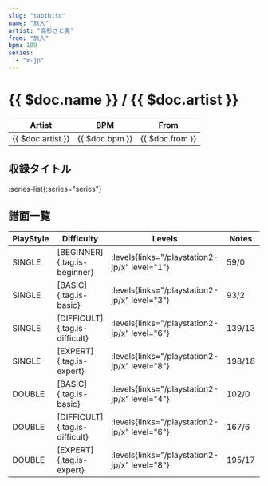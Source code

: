 ```yaml
---
slug: "tabibito"
name: "旅人"
artist: "高杉さと美"
from: "旅人"
bpm: 109
series:
  - "x-jp"
---
```


# {{ $doc.name }} / {{ $doc.artist }}

|Artist|BPM|From|
|------|---|----|
|{{ $doc.artist }}|{{ $doc.bpm }}|{{ $doc.from }}|

## 収録タイトル

:series-list{:series="series"}

## 譜面一覧

|PlayStyle|Difficulty|Levels|Notes|Movie|
|---------|----------|------|-----|-----|
|SINGLE|[BEGINNER]{.tag.is-beginner}| :levels{links="/playstation2-jp/x" level="1"}|59/0||
|SINGLE|[BASIC]{.tag.is-basic}| :levels{links="/playstation2-jp/x" level="3"}|93/2||
|SINGLE|[DIFFICULT]{.tag.is-difficult}| :levels{links="/playstation2-jp/x" level="6"}|139/13||
|SINGLE|[EXPERT]{.tag.is-expert}| :levels{links="/playstation2-jp/x" level="8"}|198/18||
|DOUBLE|[BASIC]{.tag.is-basic}| :levels{links="/playstation2-jp/x" level="4"}|102/0||
|DOUBLE|[DIFFICULT]{.tag.is-difficult}| :levels{links="/playstation2-jp/x" level="6"}|167/6||
|DOUBLE|[EXPERT]{.tag.is-expert}| :levels{links="/playstation2-jp/x" level="8"}|195/17||
